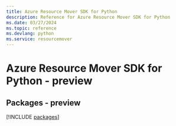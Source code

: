 ```yaml
---
title: Azure Resource Mover SDK for Python
description: Reference for Azure Resource Mover SDK for Python
ms.date: 03/27/2024
ms.topic: reference
ms.devlang: python
ms.service: resourcemover
---
```

# Azure Resource Mover SDK for Python - preview
## Packages - preview
[!INCLUDE [packages](resource-mover-index.md)]